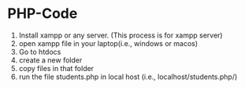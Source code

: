 # PHP-Code
1. Install xampp or any server. (This process is for xampp server)
2. open xampp file in your laptop(i.e., windows or macos)
3. Go to htdocs
4. create a new folder
5. copy files in that folder
6. run the file students.php in local host (i.e., localhost/students.php/)
